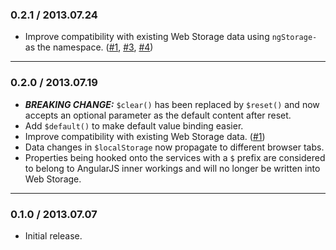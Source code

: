 ### 0.2.1 / 2013.07.24
* Improve compatibility with existing Web Storage data using `ngStorage-` as the namespace. ([#1](https://github.com/gsklee/ngStorage/issues/1), [#3](https://github.com/gsklee/ngStorage/issues/3), [#4](https://github.com/gsklee/ngStorage/issues/4))

---

### 0.2.0 / 2013.07.19
* ***BREAKING CHANGE:*** `$clear()` has been replaced by `$reset()` and now accepts an optional parameter as the default content after reset.
* Add `$default()` to make default value binding easier.
* Improve compatibility with existing Web Storage data. ([#1](https://github.com/gsklee/ngStorage/issues/1))
* Data changes in `$localStorage` now propagate to different browser tabs.
* Properties being hooked onto the services with a `$` prefix are considered to belong to AngularJS inner workings and will no longer be written into Web Storage.

---

### 0.1.0 / 2013.07.07
* Initial release.
